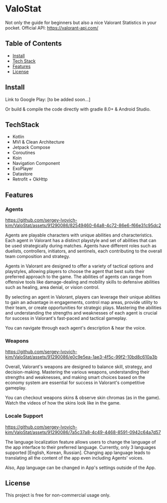 # ValoStat

Not only the guide for beginners but also a nice Valorant Statistics in your pocket.
Official API: https://valorant-api.com/

## Table of Contents

- [Install](#install)
- [Tech Stack](#techstack)
- [Features](#features)
- [License](#license)

## Install

Link to Google Play: [to be added soon...]

Or build & compile the code directly with gradle 8.0+ & Android Studio.

## TechStack

- Kotlin
- MVI & Clean Architecture
- Jetpack Compose
- Coroutines
- Koin
- Navigation Component
- ExoPlayer
- Datastore
- Retrofit + OkHttp

## Features

### Agents

https://github.com/sergey-lvovich-kim/ValoStat/assets/91290086/82549460-64a8-4c72-86e6-f66e31c95dc2

Agents are playable characters with unique abilities and characteristics. Each agent in Valorant has a distinct playstyle and set of abilities that can be used strategically during matches. Agents have different roles such as duelists, controllers, initiators, and sentinels, each contributing to the overall team composition and strategy.

Agents in Valorant are designed to offer a variety of tactical options and playstyles, allowing players to choose the agent that best suits their preferred approach to the game. The abilities of agents can range from offensive tools like damage-dealing and mobility skills to defensive abilities such as healing, area denial, or vision control.

By selecting an agent in Valorant, players can leverage their unique abilities to gain an advantage in engagements, control map areas, provide utility to their team, or create opportunities for strategic plays. Mastering the abilities and understanding the strengths and weaknesses of each agent is crucial for success in Valorant's fast-paced and tactical gameplay.

You can navigate through each agent's description & hear the voice.

### Weapons

https://github.com/sergey-lvovich-kim/ValoStat/assets/91290086/e0c9e5ea-1ae3-4f5c-99f2-10bd8c610a3b

Overall, Valorant's weapons are designed to balance skill, strategy, and decision-making. Mastering the various weapons, understanding their strengths and weaknesses, and making smart choices based on the economy system are essential for success in Valorant's competitive gameplay.

You can checkout weapons skins & observe skin chromas (as in the game). Watch the videos of how the skins look like in the game.

### Locale Support

https://github.com/sergey-lvovich-kim/ValoStat/assets/91290086/7a5c37a8-4c49-4468-8591-0942c64a7d57

The language localization feature allows users to change the language of the app interface to their preferred language. Currently, only 3 languages supported [English, Korean, Russian]. Changing app language leads to translating all the content of the app even including Agents' voices.

Also, App language can be changed in App's settings outside of the App.

## License

This project is free for non-commercial usage only.
